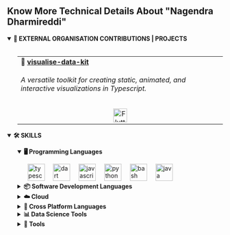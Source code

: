 <h2 align="left">Know More Technical Details About "Nagendra Dharmireddi"</h2>
<details open>
    <summary><b>📁 EXTERNAL ORGANISATION CONTRIBUTIONS | PROJECTS </b></summary><br>
    <ul>
        <table>
            <tr>
                <td width="50%">
                    <b>📂 </b>
                    <a href="https://github.com/learn-hunger/visualise-data-kit" target="_blank">
                        <b>visualise-data-kit</b>
                    </a>
                    <h6>A versatile toolkit for creating static, animated, and interactive visualizations in Typescript.
                    </h6>
                    <div align="center">
                        <img title="Typescript"
                            src="https://cdn.jsdelivr.net/gh/devicons/devicon@latest/icons/typescript/typescript-original.svg"
                            height="32" alt="Flutter logo" />
                    </div>
                </td>
                <!--                 <td width="50%">
                        <a href="https://intranet.rguktn.ac.in/SMS/usrphotos/user/N181022.jpg" target="_blank">
                            <b>📂 Intranet Backend</b>
                            <div align="center">
                                <img title="PHP"
                                    src="https://cdn.jsdelivr.net/gh/devicons/devicon/icons/php/php-original.svg"
                                    height="32" alt="PHP logo" />
                            </div>
                        </a>
                        <br>
                        Description for the Intranet Backend repository goes here.
                    </td> -->
            </tr>
        </table>
        <!-- <table>
                <tr>
                    <td width="50%">
                        <b>📂 </b>
                        <a href="https://github.com/learn-hunger/visualise-data-kit" target="_blank">
                            <b>visualise-data-kit</b>
                        </a>
                        <h6>A versatile toolkit for creating static, animated, and interactive visualizations in Typescript.</h6>
                        <div align="center">
                            <img title="Typescript"
                                src="https://cdn.jsdelivr.net/gh/devicons/devicon@latest/icons/typescript/typescript-original.svg"
                                height="32" alt="Flutter logo" />
                        </div>
                    </td>
                    <td width="50%">
                        <a href="https://intranet.rguktn.ac.in/SMS/usrphotos/user/N181022.jpg" target="_blank">
                            <b>📂 Intranet Backend</b>
                            <div align="center">
                                <img title="PHP"
                                    src="https://cdn.jsdelivr.net/gh/devicons/devicon/icons/php/php-original.svg"
                                    height="32" alt="PHP logo" />
                            </div>
                        </a>
                        <br>
                        Description for the Intranet Backend repository goes here.
                    </td>
                </tr>
            </table> -->
    </ul>
</details>
<details open>
    <summary>
        <strong align="left">🛠️ SKILLS</strong>
    </summary>
    <ul>
        <details open>
            <summary>
                <b align="left">🖥️ Programming Languages</b>
            </summary>
            <ul>
                <div align="left">
                    <img src="https://img.shields.io/badge/TypeScript-3178C6?logo=typescript&logoColor=white&style=for-the-badge"
                        height="40" alt="typescript logo" />
                    <img width="12" />
                    <img src="https://img.shields.io/badge/Dart-0175C2?logo=dart&logoColor=white&style=for-the-badge"
                        height="40" alt="dart logo" />
                    <img width="12" />
                    <img src="https://img.shields.io/badge/JavaScript-F7DF1E?logo=javascript&logoColor=black&style=for-the-badge"
                        height="40" alt="javascript logo" />
                    <img width="12" />
                    <img src="https://img.shields.io/badge/Python-3776AB?logo=python&logoColor=white&style=for-the-badge"
                        height="40" alt="python logo" />
                    <img width="12" />
                    <img src="https://img.shields.io/badge/GNU Bash-4EAA25?logo=gnubash&logoColor=white&style=for-the-badge"
                        height="40" alt="bash logo" />
                    <img width="12" />
                    <img src="https://skillicons.dev/icons?i=java" height="40" alt="java logo" />
                </div>
            </ul>
        </details>
        <details>
            <summary>
                <b align="left">📦 Software Development Languages</b>
            </summary>
            <ul>
                <details open>
                    <summary>
                        <b align="left">🎨 FRONTEND</b>
                    </summary>
                    <ul>
                        <div align="left">
                            <img src="https://img.shields.io/badge/React-61DAFB?logo=react&logoColor=black&style=for-the-badge"
                                height="40" alt="react logo" />
                            <img width="12" />
                            <img src="https://img.shields.io/badge/TypeScript-3178C6?logo=typescript&logoColor=white&style=for-the-badge"
                                height="40" alt="typescript logo" />
                            <img width="12" />
                            <img src="https://img.shields.io/badge/Bootstrap-7952B3?logo=bootstrap&logoColor=white&style=for-the-badge"
                                height="40" alt="bootstrap logo" />
                            <img width="12" />
                            <img src="https://img.shields.io/badge/JavaScript-F7DF1E?logo=javascript&logoColor=black&style=for-the-badge"
                                height="40" alt="javascript logo" />
                            <img width="12" />
                            <img src="https://img.shields.io/badge/HTML5-E34F26?logo=html5&logoColor=white&style=for-the-badge"
                                height="40" alt="html5 logo" />
                            <img width="12" />
                            <img src="https://img.shields.io/badge/CSS3-1572B6?logo=css3&logoColor=white&style=for-the-badge"
                                height="40" alt="css3 logo" />
                            <img width="12" />
                            <img src="https://img.shields.io/badge/Flutter-02569B?logo=flutter&logoColor=white&style=for-the-badge"
                                height="40" alt="flutter logo" />
                            <img width="12" />
                            <img src="https://img.shields.io/badge/ESLint-4B32C3?logo=eslint&logoColor=white&style=for-the-badge"
                                height="40" alt="eslint logo" />
                            <img width="12" />
                            <img src="https://img.shields.io/badge/jQuery-0769AD?logo=jquery&logoColor=white&style=for-the-badge"
                                height="40" alt="jquery logo" />
                            <img width="12" />
                            <img src="https://img.shields.io/badge/TensorFlow-FF6F00?logo=tensorflow&logoColor=black&style=for-the-badge"
                                height="40" alt="tensorflow logo" />
                        </div>
                    </ul>
                </details>
                <details open>
                    <summary>
                        <b align="left">📡 BACKEND</b>
                    </summary>
                    <ul>
                        <div align="left">
                            <img src="https://img.shields.io/badge/Node.js-339933?logo=nodedotjs&logoColor=white&style=for-the-badge"
                                height="40" alt="nodejs logo" />
                            <img width="12" />
                            <img src="https://img.shields.io/badge/Express-000000?logo=express&logoColor=white&style=for-the-badge"
                                height="40" alt="express logo" />
                            <img width="12" />
                            <img src="https://img.shields.io/badge/Django-092E20?logo=django&logoColor=white&style=for-the-badge"
                                height="40" alt="django logo" />
                            <img width="12" />
                            <img src="https://img.shields.io/badge/PHP-777BB4?logo=php&logoColor=black&style=for-the-badge"
                                height="40" alt="php logo" />
                        </div>
                    </ul>
                </details>
                <details open>
                    <summary>
                        <b align="left">📄 DATABASE</b>
                    </summary>
                    <ul>
                        <div align="left">
                            <img src="https://img.shields.io/badge/MongoDB-47A248?logo=mongodb&logoColor=white&style=for-the-badge"
                                height="40" alt="mongodb logo" />
                            <img width="12" />
                            <img src="https://img.shields.io/badge/MySQL-4479A1?logo=mysql&logoColor=white&style=for-the-badge"
                                height="40" alt="mysql logo" />
                            <img width="12" />
                            <img src="https://img.shields.io/badge/SQLite-003B57?logo=sqlite&logoColor=white&style=for-the-badge"
                                height="40" alt="sqlite logo" />
                        </div>
                    </ul>
                </details>
            </ul>
        </details>
        <details>
            <summary>
                <b align="left">☁️ Cloud</b>
            </summary>
            <div align="left">
                <img src="https://img.shields.io/badge/Google Cloud-4285F4?logo=googlecloud&logoColor=white&style=for-the-badge"
                    height="40" alt="googlecloud logo" />
                <img width="12" />
                <img src="https://img.shields.io/badge/Heroku-430098?logo=heroku&logoColor=white&style=for-the-badge"
                    height="40" alt="heroku logo" />
                <img height="40" alt="amazonwebservices logo"
                    src="https://img.shields.io/badge/Amazon AWS-232F3E?logo=amazonaws&amp;logoColor=white&amp;style=for-the-badge">
            </div>
        </details>
        <details>
            <summary>
                <b align="left">🔄 Cross Platform Languages</b>
            </summary>
            <div align="left">
                <img src="https://img.shields.io/badge/Flutter-02569B?logo=flutter&logoColor=white&style=for-the-badge"
                    height="40" alt="flutter logo" />
            </div>
        </details>
        <details>
            <summary>
                <b align="left">📊 Data Science Tools</b>
            </summary>
            <div align="left">
                <img src="https://img.shields.io/badge/pandas-150458?logo=pandas&logoColor=white&style=for-the-badge"
                    height="40" alt="pandas logo" />
                <img width="12" />
                <img src="https://img.shields.io/badge/NumPy-013243?logo=numpy&logoColor=white&style=for-the-badge"
                    height="40" alt="numpy logo" />
                <img width="12" />
                <img src="https://img.shields.io/badge/Python-3776AB?logo=python&logoColor=white&style=for-the-badge"
                    height="40" alt="python logo" />
                <img width="12" />
                <img src="https://img.shields.io/badge/Selenium-43B02A?logo=selenium&logoColor=black&style=for-the-badge"
                    height="40" alt="selenium logo" />
                <img width="12" />
                <img src="https://img.shields.io/badge/TensorFlow-FF6F00?logo=tensorflow&logoColor=black&style=for-the-badge"
                    height="40" alt="tensorflow logo" />
            </div>
        </details>
        <details>
            <summary>
                <b align="left">🔧 Tools</b>
            </summary>
            <ul>
                <details open>
                    <summary>
                        <b align="left">🖌️ EDITING</b>
                    </summary>
                    <ul>
                        <div align="left">
                            <img src="https://img.shields.io/badge/Adobe Premiere Pro-9999FF?logo=adobepremierepro&logoColor=black&style=for-the-badge"
                                height="40" alt="premierepro logo" />
                            <img width="12" />
                            <img src="https://img.shields.io/badge/Adobe After Effects-9999FF?logo=adobeaftereffects&logoColor=black&style=for-the-badge"
                                height="40" alt="aftereffects logo" />
                            <img width="12" />
                            <img src="https://img.shields.io/badge/Adobe Photoshop-31A8FF?logo=adobephotoshop&logoColor=black&style=for-the-badge"
                                height="40" alt="photoshop logo" />
                            <img width="12" />
                            <img src="https://img.shields.io/badge/Adobe Audition-9999FF?logo=adobeaudition&logoColor=black&style=for-the-badge"
                                height="40" alt="adobeaudition logo" />
                        </div>
                    </ul>
                </details>
                <details open>
                    <summary>
                        <b align="left">OTHER TOOLS</b>
                    </summary>
                    <ul>
                        <div align="left">
                            <img src="https://img.shields.io/badge/Postman-FF6C37?logo=postman&logoColor=black&style=for-the-badge"
                                height="40" alt="postman logo" />
                            <img width="12" />
                            <img src="https://img.shields.io/badge/Git-F05032?logo=git&logoColor=white&style=for-the-badge"
                                height="40" alt="git logo" />
                            <img width="12" />
                            <img src="https://img.shields.io/badge/GitHub-181717?logo=github&logoColor=white&style=for-the-badge"
                                height="40" alt="github logo" />
                            <img width="12" />
                            <img src="https://img.shields.io/badge/Bitbucket-0052CC?logo=bitbucket&logoColor=white&style=for-the-badge"
                                height="40" alt="bitbucket logo" />
                            <img width="12" />
                            <img src="https://img.shields.io/badge/Jira-0052CC?logo=jira&logoColor=white&style=for-the-badge"
                                height="40" alt="jira logo" />
                            <img width="12" />
                            <img src="https://img.shields.io/badge/Linux-FCC624?logo=linux&logoColor=black&style=for-the-badge"
                                height="40" alt="linux logo" />
                            <img width="12" />
                            <img src="https://img.shields.io/badge/npm-CB3837?logo=npm&logoColor=white&style=for-the-badge"
                                height="40" alt="npm logo" />
                            <img width="12" />
                            <img src="https://img.shields.io/badge/Ubuntu-E95420?logo=ubuntu&logoColor=white&style=for-the-badge"
                                height="40" alt="ubuntu logo" />
                            <img width="12" />
                            <img src="https://img.shields.io/badge/Visual Studio Code-007ACC?logo=visualstudiocode&logoColor=white&style=for-the-badge"
                                height="40" alt="vscode logo" />
                        </div>
                    </ul>
                </details>
            </ul>
        </details>
    </ul>
</details>
